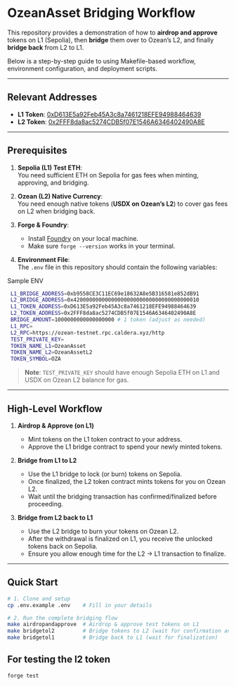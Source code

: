 # OzeanAsset Bridging Workflow

This repository provides a demonstration of how to **airdrop and approve** tokens on L1 (Sepolia), then **bridge** them over to Ozean’s L2, and finally **bridge back** from L2 to L1.  

Below is a step-by-step guide to using Makefile-based workflow, environment configuration, and deployment scripts.

---

## Relevant Addresses

- **L1 Token**: [0xD613E5a92Feb45A3c8a7461218EFE94988464639](https://sepolia.etherscan.io/address/0xD613E5a92Feb45A3c8a7461218EFE94988464639)
- **L2 Token**: [0x2FFF8da8ac5274CDB5f07E1546A6346402490A8E](https://ozean-testnet.explorer.caldera.xyz/address/0x2FFF8da8ac5274CDB5f07E1546A6346402490A8E)

---

## Prerequisites

1. **Sepolia (L1) Test ETH**:  
   You need sufficient ETH on Sepolia for gas fees when minting, approving, and bridging.

2. **Ozean (L2) Native Currency**:  
   You need enough native tokens (**USDX on Ozean’s L2**) to cover gas fees on L2 when bridging back.

3. **Forge & Foundry**:  
   - Install [Foundry](https://book.getfoundry.sh/getting-started/installation) on your local machine.  
   - Make sure `forge --version` works in your terminal.

4. **Environment File**:  
   The `.env` file in this repository should contain the following variables:

Sample ENV
   ```bash
    L1_BRIDGE_ADDRESS=0xb9558CE3C11EC69e18632A8e5B316581e852dB91
    L2_BRIDGE_ADDRESS=0x4200000000000000000000000000000000000010
    L1_TOKEN_ADDRESS=0xD613E5a92Feb45A3c8a7461218EFE94988464639
    L2_TOKEN_ADDRESS=0x2FFF8da8ac5274CDB5f07E1546A6346402490A8E
    BRIDGE_AMOUNT=1000000000000000000 # 1 token (adjust as needed)
    L1_RPC=
    L2_RPC=https://ozean-testnet.rpc.caldera.xyz/http
    TEST_PRIVATE_KEY=
    TOKEN_NAME_L1=OzeanAsset
    TOKEN_NAME_L2=OzeanAssetL2
    TOKEN_SYMBOL=OZA
   ```

   > **Note**: `TEST_PRIVATE_KEY` should have enough Sepolia ETH on L1 and USDX on Ozean L2 balance for gas.

---

## High-Level Workflow

1. **Airdrop & Approve (on L1)**  
   - Mint tokens on the L1 token contract to your address.  
   - Approve the L1 bridge contract to spend your newly minted tokens.

2. **Bridge from L1 to L2**  
   - Use the L1 bridge to lock (or burn) tokens on Sepolia.  
   - Once finalized, the L2 token contract mints tokens for you on Ozean L2.  
   - Wait until the bridging transaction has confirmed/finalized before proceeding.

3. **Bridge from L2 back to L1**  
   - Use the L2 bridge to burn your tokens on Ozean L2.  
   - After the withdrawal is finalized on L1, you receive the unlocked tokens back on Sepolia.  
   - Ensure you allow enough time for the L2 → L1 transaction to finalize.

---

## Quick Start
```bash
# 1. Clone and setup
cp .env.example .env    # Fill in your details

# 2. Run the complete bridging flow
make airdropandapprove  # Airdrop & approve test tokens on L1
make bridgetol2         # Bridge tokens to L2 (wait for confirmation and receiving token on l2 before proceeding)
make bridgetol1         # Bridge back to L1 (wait for finalization)
```

## For testing the l2 token 

```bash
forge test
```

